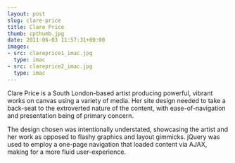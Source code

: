 ```yaml
---
layout: post
slug: clare-price
title: Clare Price
thumb: cpthumb.jpg
date: 2011-06-03 11:57:31+00:00
images:
- src: clareprice1_imac.jpg
  type: imac
- src: clareprice2_imac.jpg
  type: imac
---
```


Clare Price is a South London-based artist producing powerful, vibrant works on canvas using a variety of media. Her site design needed to take a back-seat to the extroverted nature of the content, with ease-of-navigation and presentation being of primary concern.

The design chosen was intentionally understated, showcasing the artist and her work as opposed to flashy graphics and layout gimmicks. jQuery was used to employ a one-page navigation that loaded content via AJAX, making for a more fluid user-experience.